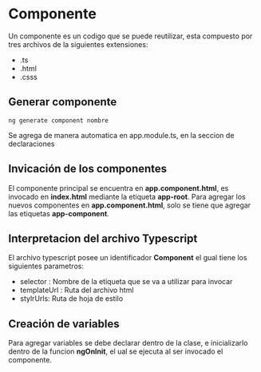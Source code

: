 # Componente

Un componente es un codigo que se puede reutilizar, esta compuesto por tres archivos de la siguientes extensiones:

- .ts
- .html
- .csss

## Generar componente

```
ng generate component nombre
```

Se agrega de manera automatica en app.module.ts, en la seccion de declaraciones

## Invicación de los componentes

El componente principal se encuentra en **app.component.html**, es invocado en **index.html** mediante la etiqueta **app-root**.
Para agregar los nuevos componentes en **app.component.html**, solo se tiene que agregar las etiquetas **app-component**.

## Interpretacion del archivo Typescript

El archivo typescript posee un identificador **Component** el gual tiene los siguientes parametros:

- selector : Nombre de la etiqueta que se va a utilizar para invocar
- templateUrl : Ruta del archivo html
- stylrUrls: Ruta de hoja de estilo

## Creación de variables

Para agregar variables se debe declarar dentro de la clase, e inicializarlo dentro de la funcion **ngOnInit**, el ual se ejecuta al ser invocado el componente.
